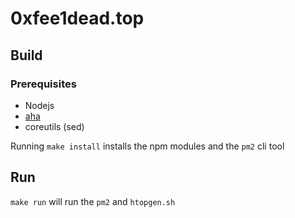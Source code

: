 # 0xfee1dead.top

## Build

### Prerequisites 

* Nodejs
* [aha](https://github.com/theZiz/aha)
* coreutils (sed)

Running `make install` installs the npm modules and the `pm2` cli tool

## Run 

```make run``` will run the `pm2` and `htopgen.sh`

